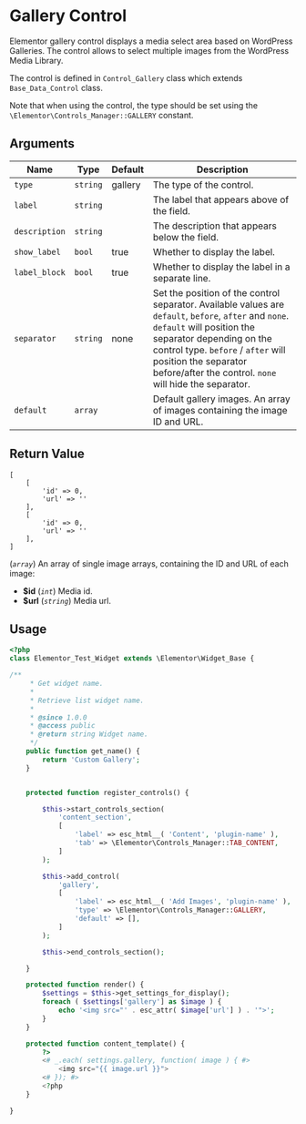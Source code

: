 # Gallery Control

Elementor gallery control displays a media select area based on WordPress Galleries. The control allows to select multiple images from the WordPress Media Library.

The control is defined in `Control_Gallery` class which extends `Base_Data_Control` class.

Note that when using the control, the type should be set using the `\Elementor\Controls_Manager::GALLERY` constant.

## Arguments

<table>
	<thead>
		<tr>
			<th>Name</th>
			<th>Type</th>
			<th>Default</th>
			<th>Description</th>
		</tr>
	</thead>
	<tbody>
		<tr>
			<td><code>type</code></td>
			<td><code>string</code></td>
			<td>gallery</td>
			<td>The type of the control.</td>
		</tr>
		<tr>
			<td><code>label</code></td>
			<td><code>string</code></td>
			<td></td>
			<td>The label that appears above of the field.</td>
		</tr>
		<tr>
			<td><code>description</code></td>
			<td><code>string</code></td>
			<td></td>
			<td>The description that appears below the field.</td>
		</tr>
		<tr>
			<td><code>show_label</code></td>
			<td><code>bool</code></td>
			<td>true</td>
			<td>Whether to display the label.</td>
		</tr>
		<tr>
			<td><code>label_block</code></td>
			<td><code>bool</code></td>
			<td>true</td>
			<td>Whether to display the label in a separate line.</td>
		</tr>
		<tr>
			<td><code>separator</code></td>
			<td><code>string</code></td>
			<td>none</td>
			<td>Set the position of the control separator. Available values are <code>default</code>, <code>before</code>, <code>after</code> and <code>none</code>. <code>default</code> will position the separator depending on the control type. <code>before</code> / <code>after</code> will position the separator before/after the control. <code>none</code> will hide the separator.</td>
		</tr>
		<tr>
			<td><code>default</code></td>
			<td><code>array</code></td>
			<td></td>
			<td>Default gallery images. An array of images containing the image ID and URL.</td>
		</tr>
	</tbody>
</table>

## Return Value

```
[
	[
		'id' => 0,
		'url' => ''
	],
	[
		'id' => 0,
		'url' => ''
	],
]
```

(_`array`_) An array of single image arrays, containing the ID and URL of each image:

* **$id** (_`int`_) Media id.
* **$url** (_`string`_) Media url.

## Usage

```php {14-21,29-31,36-38}
<?php
class Elementor_Test_Widget extends \Elementor\Widget_Base {

/**
	 * Get widget name.
	 *
	 * Retrieve list widget name.
	 *
	 * @since 1.0.0
	 * @access public
	 * @return string Widget name.
	 */
	public function get_name() {
		return 'Custom Gallery';
	}


	protected function register_controls() {

		$this->start_controls_section(
			'content_section',
			[
				'label' => esc_html__( 'Content', 'plugin-name' ),
				'tab' => \Elementor\Controls_Manager::TAB_CONTENT,
			]
		);

		$this->add_control(
			'gallery',
			[
				'label' => esc_html__( 'Add Images', 'plugin-name' ),
				'type' => \Elementor\Controls_Manager::GALLERY,
				'default' => [],
			]
		);

		$this->end_controls_section();

	}

	protected function render() {
		$settings = $this->get_settings_for_display();
		foreach ( $settings['gallery'] as $image ) {
			echo '<img src="' . esc_attr( $image['url'] ) . '">';
		}
	}

	protected function content_template() {
		?>
		<# _.each( settings.gallery, function( image ) { #>
			<img src="{{ image.url }}">
		<# }); #>
		<?php
	}

}
```
